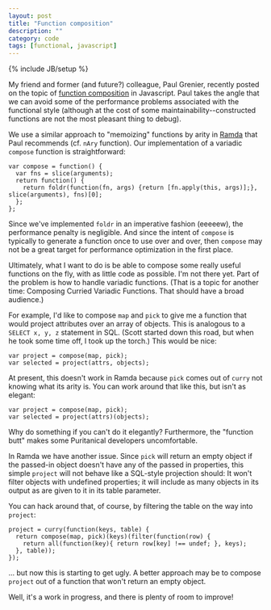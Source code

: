 ```yaml
---
layout: post
title: "Function composition"
description: ""
category: code
tags: [functional, javascript]
---
```

{% include JB/setup %}

My friend and former (and future?) colleague, Paul Grenier, recently posted on the topic of [function composition](http://autosponge.github.io/blog/2013/02/09/variadic-composition-without-recursion/) in Javascript. Paul takes the angle that we can avoid some of the performance problems associated with the functional style (although at the cost of some maintainability--constructed functions are not the most pleasant thing to debug).

We use a similar approach to "memoizing" functions by arity in [Ramda](https://github.com/ramda/ramda) that Paul recommends (cf. `nAry` function). Our implementation of a variadic `compose` function is straightforward:

    var compose = function() { 
      var fns = slice(arguments);
      return function() {
        return foldr(function(fn, args) {return [fn.apply(this, args)];}, slice(arguments), fns)[0];
      };
    };

Since we've implemented `foldr` in an imperative fashion (eeeeew), the performance penalty is negligible. And since the intent of `compose` is typically to generate a function once to use over and over, then `compose` may not be a great target for performance optimization in the first place. 

Ultimately, what I want to do is be able to compose some really useful functions on the fly, with as little code as possible. I'm not there yet. Part of the problem is how to handle variadic functions. (That is a topic for another time: Composing Curried Variadic Functions. That should have a broad audience.)

For example, I'd like to compose `map` and `pick` to give me a function that would project attributes over an array of objects. This is analogous to a `SELECT x, y, z` statement in SQL. (Scott started down this road, but when he took some time off, I took up the torch.) This would be nice:

    var project = compose(map, pick);
    var selected = project(attrs, objects);

At present, this doesn't work in Ramda because `pick` comes out of `curry` not knowing what its arity is. You can work around that like this, but isn't as elegant:

    var project = compose(map, pick);
    var selected = project(attrs)(objects);

Why do something if you can't do it elegantly? Furthermore, the "function butt" makes some Puritanical developers uncomfortable. 

In Ramda we have another issue. Since `pick` will return an empty object if the passed-in object doesn't have any of the passed in properties, this simple `project` will not behave like a SQL-style projection should: It won't filter objects with undefined properties; it will include as many objects in its output as are given to it in its table parameter.

You can hack around that, of course, by filtering the table on the way into `project`:

    project = curry(function(keys, table) {
      return compose(map, pick)(keys)(filter(function(row) {
        return all(function(key){ return row[key] !== undef; }, keys);
      }, table));
    });

... but now this is starting to get ugly. A better approach may be to compose `project` out of a function that won't return an empty object.

Well, it's a work in progress, and there is plenty of room to improve!






